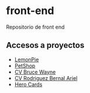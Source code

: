 # front-end
Repositorio de front end

## Accesos a proyectos
<ul>
  <li><a href="https://arieelbernal.github.io/front-end/LemonPie">LemonPie</a></li>
  <li><a href="https://arieelbernal.github.io/front-end/PetShop">PetShop</a></li>
  <li><a href="https://arieelbernal.github.io/front-end/CV-Bruce-Wayne">CV Bruce Wayne</a></li>
  <li><a href="https://arieelbernal.github.io/front-end/CVRodriguezBernal_Ariel">CV Rodriguez Bernal Ariel</a></li>
  <li><a href="https://arieelbernal.github.io/front-end/Heroes">Hero Cards</a></li>
</ul>
